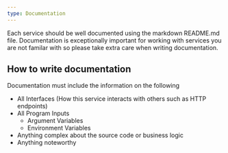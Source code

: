 ```yaml
---
type: Documentation
---
```


Each service should be well documented using the markdown README.md file.
Documentation is exceptionally important for working with services you are not
familar with so please take extra care when writing documentation.

## How to write documentation

Documentation must include the information on the following

- All Interfaces (How this service interacts with others such as HTTP endpoints)
- All Program Inputs
  - Argument Variables
  - Environment Variables
- Anything complex about the source code or business logic
- Anything noteworthy
